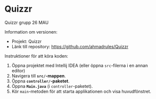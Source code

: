 # Quizzr

Quizzr grupp 26 MAU

Information om versionen:

- Projekt: Quizzr
- Länk till repository: https://github.com/ahmadrules/Quizzr

Instruktioner för att köra koden:

1. Öppna projektet med Intellij IDEA (eller öppna `src`-filerna i en annan editor)
2. Navigera till **`src/`-mappen**.
3. Öppna **`controller/`-paketet**.
4. Öppna **`Main.java`** (i `controller`-paketet).
5. Kör `main`-metoden för att starta applikationen och visa huvudfönstret.



